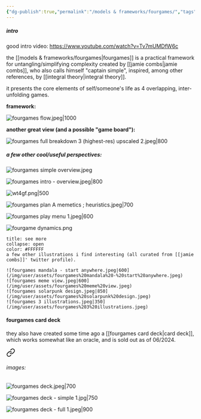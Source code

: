 ```yaml
---
{"dg-publish":true,"permalink":"/models & frameworks/fourgames/","tags":["framework"],"created":"2023-11-13T16:13:43.432-03:00","updated":"2024-06-17T19:55:13.153-03:00"}
---
```


##### intro

good intro video: https://www.youtube.com/watch?v=Tv7mUMDfW6c

the [[models & frameworks/fourgames\|fourgames]] is a practical framework for untangling/simplifying complexity created by [[jamie combs\|jamie combs]], who also calls himself "captain simple", inspired, among other references, by [[integral theory\|integral theory]].

it presents the core elements of self/someone's life as 4 overlapping, inter-unfolding games.

**framework:**

![fourgames flow.jpeg|1000](/img/user/assets/fourgames%20flow.jpeg)

**another great view (and a possible "game board"):**

![fourgames full breakdown 3 (highest-res) upscaled 2.jpeg|800](/img/user/assets/fourgames%20full%20breakdown%203%20(highest-res)%20upscaled%202.jpeg)

##### a few other cool/useful perspectives:

![fourgames simple overview.jpeg](/img/user/images/models%20&%20frameworks/fourgames%20simple%20overview.jpeg)

![fourgames intro - overview.jpeg|800](/img/user/images/models%20&%20frameworks/fourgames%20intro%20-%20overview.jpeg)

![wt4gf.png|500](/img/user/assets/wt4gf.png)

![fourgames plan A memetics ; heuristics.jpeg|700](/img/user/images/models%20&%20frameworks/fourgames%20plan%20A%20memetics%20;%20heuristics.jpeg)

![fourgames play menu 1.jpeg|600](/img/user/assets/fourgames%20play%20menu%201.jpeg)

![fourgame dynamics.png](/img/user/images/models%20&%20frameworks/fourgame%20dynamics.png)

```ad-info
title: see more
collapse: open
color: #FFFFFF
a few other illustrations i find interesting (all curated from [[jamie combs]]' twitter profile).

![fourgames mandala - start anywhere.jpeg|600](/img/user/assets/fourgames%20mandala%20-%20start%20anywhere.jpeg)
![fourgames meme view.jpeg|600](/img/user/assets/fourgames%20meme%20view.jpeg)
![fourgames solarpunk design.jpeg|850](/img/user/assets/fourgames%20solarpunk%20design.jpeg)
![fourgames 3 illustrations.jpeg|350](/img/user/assets/fourgames%203%20illustrations.jpeg)
```

#### fourgames card deck

they also have created some time ago a [[fourgames card deck\|card deck]], which works somewhat like an oracle, and is sold out as of 06/2024.


<div class="transclusion internal-embed is-loaded"><a class="markdown-embed-link" href="/fourgames-card-deck/#images" aria-label="Open link"><svg xmlns="http://www.w3.org/2000/svg" width="24" height="24" viewBox="0 0 24 24" fill="none" stroke="currentColor" stroke-width="2" stroke-linecap="round" stroke-linejoin="round" class="svg-icon lucide-link"><path d="M10 13a5 5 0 0 0 7.54.54l3-3a5 5 0 0 0-7.07-7.07l-1.72 1.71"></path><path d="M14 11a5 5 0 0 0-7.54-.54l-3 3a5 5 0 0 0 7.07 7.07l1.71-1.71"></path></svg></a><div class="markdown-embed">



###### images:

![fourgames deck.jpeg|700](/img/user/assets/fourgames%20deck.jpeg)

![fourgames deck - simple 1.jpg|750](/img/user/assets/fourgames%20deck%20-%20simple%201.jpg)

![fourgames deck - full 1.jpeg|900](/img/user/assets/fourgames%20deck%20-%20full%201.jpeg)

</div></div>
